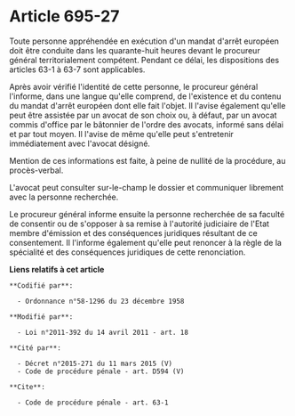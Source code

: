 # Article 695-27

Toute personne appréhendée en exécution d'un mandat d'arrêt européen doit être conduite dans les quarante-huit heures devant
le procureur général territorialement compétent. Pendant ce délai, les dispositions des articles 63-1 à 63-7 sont
applicables. 

Après avoir vérifié l'identité de cette personne, le procureur général l'informe, dans une langue qu'elle comprend, de
l'existence et du contenu du mandat d'arrêt européen dont elle fait l'objet. Il l'avise également qu'elle peut être assistée
par un avocat de son choix ou, à défaut, par un avocat commis d'office par le bâtonnier de l'ordre des avocats, informé sans
délai et par tout moyen. Il l'avise de même qu'elle peut s'entretenir immédiatement avec l'avocat désigné. 

Mention de ces informations est faite, à peine de nullité de la procédure, au procès-verbal. 

L'avocat peut consulter sur-le-champ le dossier et communiquer librement avec la personne recherchée. 

Le procureur général informe ensuite la personne recherchée de sa faculté de consentir ou de s'opposer à sa remise à
l'autorité judiciaire de l'Etat membre d'émission et des conséquences juridiques résultant de ce consentement. Il l'informe
également qu'elle peut renoncer à la règle de la spécialité et des conséquences juridiques de cette renonciation.

**Liens relatifs à cet article**

	**Codifié par**:

	  - Ordonnance n°58-1296 du 23 décembre 1958

	**Modifié par**:

	  - Loi n°2011-392 du 14 avril 2011 - art. 18

	**Cité par**:

	  - Décret n°2015-271 du 11 mars 2015 (V)
	  - Code de procédure pénale - art. D594 (V)

	**Cite**:

	  - Code de procédure pénale - art. 63-1
